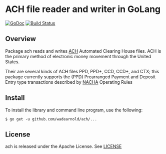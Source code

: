 # ACH file reader and writer in GoLang
[![GoDoc](https://godoc.org/github.com/wadearnold/ach?status.svg)](https://godoc.org/github.com/wadearnold/ach)
[![Build Status](https://travis-ci.org/wadearnold/ach.svg?branch=master)](https://travis-ci.org/wadearnold/ach)

## Overview
Package ach reads and writes [ACH](https://en.wikipedia.org/wiki/Automated_Clearing_House
) Automated Clearing House files. ACH is the
primary method of electronic money movement through the United States.

Their are several kinds of ACH files PPD, PPD+, CCD, CCD+, and CTX; this package currently supports the (PPD) Prearranged Payment and Deposit Entry type transactions described by [NACHA](https://www.nacha.org//) Operating Rules


## Install

To install the library and command line program, use the following:

```
$ go get -u github.com/wadearnold/ach/...
```

## License
ach is released under the Apache License. See [LICENSE](LICENSE)
